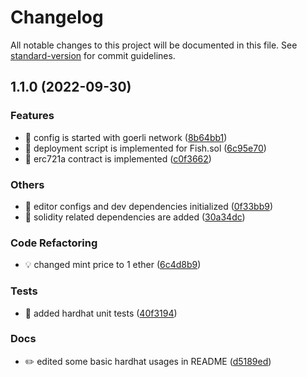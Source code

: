 # Changelog

All notable changes to this project will be documented in this file. See [standard-version](https://github.com/conventional-changelog/standard-version) for commit guidelines.

## 1.1.0 (2022-09-30)


### Features

* 🎸 config is started with goerli network ([8b64bb1](https://github.com/tunahandag/erc721a-tutorial/commit/8b64bb106c4f4f518982641932b6de76df48f28b))
* 🎸 deployment script is implemented for Fish.sol ([6c95e70](https://github.com/tunahandag/erc721a-tutorial/commit/6c95e702e341d9aab37abb754c887ce4036b721f))
* 🎸 erc721a contract is implemented ([c0f3662](https://github.com/tunahandag/erc721a-tutorial/commit/c0f3662b1d6effd5a0a6e1134cb7f6322aea7e8e))


### Others

* 🤖 editor configs and dev dependencies initialized ([0f33bb9](https://github.com/tunahandag/erc721a-tutorial/commit/0f33bb9e939e18613bafa2ee61a4ba66703562ef))
* 🤖 solidity related dependencies are added ([30a34dc](https://github.com/tunahandag/erc721a-tutorial/commit/30a34dc4de9c38a5a163af6e46fc9bc714ecb423))


### Code Refactoring

* 💡 changed mint price to 1 ether ([6c4d8b9](https://github.com/tunahandag/erc721a-tutorial/commit/6c4d8b9341842fe70e3897ee4651de1f5a8b6872))


### Tests

* 💍 added hardhat unit tests ([40f3194](https://github.com/tunahandag/erc721a-tutorial/commit/40f3194945b362407c4c3f3cf9167bf912683386))


### Docs

* ✏️ edited some basic hardhat usages in README ([d5189ed](https://github.com/tunahandag/erc721a-tutorial/commit/d5189ede7987525dbf27c711f73382f5592e15fa))
